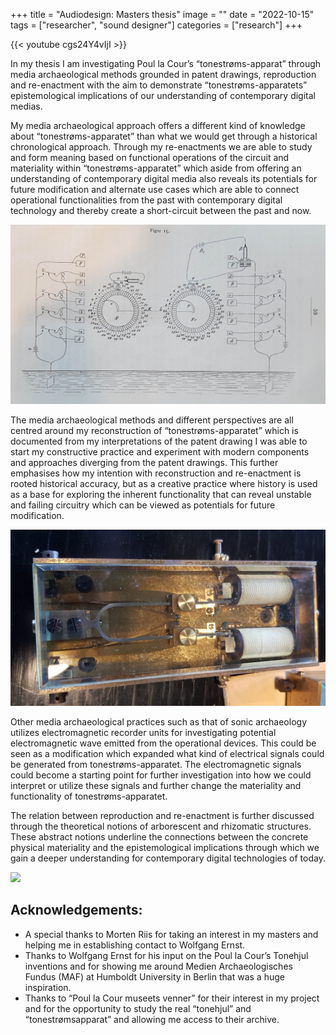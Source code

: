 +++
title = "Audiodesign: Masters thesis"
image = ""
date = "2022-10-15"
tags = ["researcher", "sound designer"]
categories = ["research"]
+++

{{< youtube cgs24Y4vIjI >}}

In my thesis I am investigating Poul la Cour’s “tonestrøms-apparat” through media archaeological methods grounded in patent drawings, reproduction and re-enactment with the aim to demonstrate “tonestrøms-apparatets” epistemological implications of our understanding of contemporary digital medias.

<!--more-->

My media archaeological approach offers a different kind of knowledge about “tonestrøms-apparatet” than what we would get through a historical chronological approach. Through my re-enactments we are able to study and form meaning based on functional operations of the circuit and materiality within “tonestrøms-apparatet” which aside from offering an understanding of contemporary digital media also reveals its potentials for future modification and alternate use cases which are able to connect operational functionalities from the past with contemporary digital technology and thereby create a short-circuit between the past and now. 

![](tonehjulet-telegrafi-patentdrawing.jpg)

The media archaeological methods and different perspectives are all centred around my reconstruction of “tonestrøms-apparatet” which is documented from my interpretations of the patent drawing I was able to start my constructive practice and experiment with modern components and approaches diverging from the patent drawings. This further emphasises how my intention with reconstruction and re-enactment is rooted historical accuracy, but as a creative practice where history is used as a base for exploring the inherent functionality that can reveal unstable and failing circuitry which can be viewed as potentials for future modification.

![](Stemmegaffel-elektromagnetisk.jpg)

Other media archaeological practices such as that of sonic archaeology utilizes electromagnetic recorder units for investigating potential electromagnetic wave emitted from the operational devices. This could be seen as a modification which expanded what kind of electrical signals could be generated from tonestrøms-apparatet. The electromagnetic signals could become a starting point for further investigation into how we could interpret or utilize these signals and further change the materiality and functionality of tonestrøms-apparatet. 

The relation between reproduction and re-enactment is further discussed through the theoretical notions of arborescent and rhizomatic structures. These abstract notions underline the connections between the concrete physical materiality and the epistemological implications through which we gain a deeper understanding for contemporary digital technologies of today.

![](LaCourTonestrømme.png)

## Acknowledgements:

- A special thanks to Morten Riis for taking an interest in my masters and helping me in establishing contact to Wolfgang Ernst. 
- Thanks to Wolfgang Ernst for his input on the Poul la Cour’s Tonehjul inventions and for showing me around Medien Archaeologisches Fundus (MAF) at Humboldt University in Berlin that was a huge inspiration. 
- Thanks to “Poul la Cour museets venner” for their interest in my project and for the opportunity to study the real “tonehjul” and “tonestrømsapparat” and allowing me access to their archive.